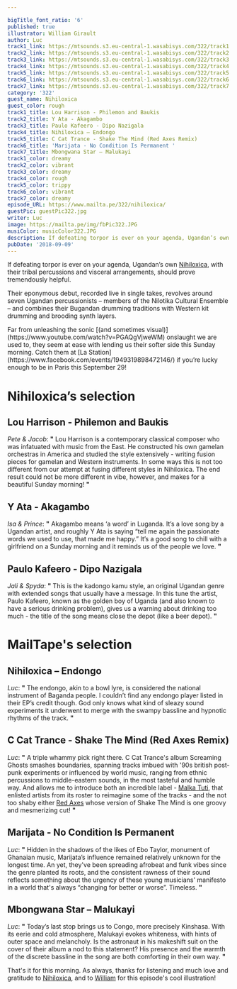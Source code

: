 ```yaml
---

bigTitle_font_ratio: '6'
published: true
illustrator: William Girault
author: Luc
track1_link: https://mtsounds.s3.eu-central-1.wasabisys.com/322/track1.mp3
track2_link: https://mtsounds.s3.eu-central-1.wasabisys.com/322/track2.mp3
track3_link: https://mtsounds.s3.eu-central-1.wasabisys.com/322/track3.mp3
track4_link: https://mtsounds.s3.eu-central-1.wasabisys.com/322/track4.mp3
track5_link: https://mtsounds.s3.eu-central-1.wasabisys.com/322/track5.mp3
track6_link: https://mtsounds.s3.eu-central-1.wasabisys.com/322/track6.mp3
track7_link: https://mtsounds.s3.eu-central-1.wasabisys.com/322/track7.mp3
category: '322'
guest_name: Nihiloxica
guest_color: rough
track1_title: Lou Harrison - Philemon and Baukis
track2_title: Y Ata - Akagambo
track3_title: Paulo Kafeero - Dipo Nazigala
track4_title: Nihiloxica – Endongo
track5_title: C Cat Trance - Shake The Mind (Red Axes Remix)
track6_title: 'Marijata - No Condition Is Permanent '
track7_title: Mbongwana Star – Malukayi
track1_color: dreamy
track2_color: vibrant
track3_color: dreamy
track4_color: rough
track5_color: trippy
track6_color: vibrant
track7_color: dreamy
episode_URL: https://www.mailta.pe/322/nihiloxica/
guestPic: guestPic322.jpg
writer: Luc
image: https://mailta.pe/img/fbPic322.JPG
musiColor: musicColor322.JPG
description: If defeating torpor is ever on your agenda, Ugandan’s own Nihiloxica, with their tribal percussions and visceral arrangements, should prove tremendously helpful. Their eponymous debut, recorded live in single takes, revolves around seven Ugandan percussionists – members of the Nilotika Cultural Ensemble – and combines their Bugandan drumming traditions with Western kit drumming and brooding synth layers. Far from unleashing the sonic onslaught we are used to, they seem at ease with lending us their softer side this Sunday morning.
pubDate: '2018-09-09'
---
```

If defeating torpor is ever on your agenda, Ugandan’s own [Nihiloxica](https://nyegenyegetapes.bandcamp.com/album/nihiloxica), with their tribal percussions and visceral arrangements, should prove tremendously helpful.
<p>Their eponymous debut, recorded live in single takes, revolves around seven Ugandan percussionists – members of the Nilotika Cultural Ensemble – and combines their Bugandan drumming traditions with Western kit drumming and brooding synth layers.
<p> Far from unleashing the sonic [(and sometimes visual)](https://www.youtube.com/watch?v=PGAQgVjweWM) onslaught we are used to, they seem at ease with lending us their softer side this Sunday morning.
Catch them at [La Station](https://www.facebook.com/events/1949319898472146/) if you’re lucky enough to be in Paris this September 29!


# Nihiloxica’s selection


## Lou Harrison - Philemon and Baukis
_Pete & Jacob_:  **"**  Lou Harrison is a contemporary classical composer who was infatuated with music from the East. He constructed his own gamelan orchestras in America and studied the style extensively - writing fusion pieces for gamelan and Western instruments. In some ways this is not too different from our attempt at fusing different styles in Nihiloxica. The end result could not be more different in vibe, however, and makes for a beautiful Sunday morning!  **"** 

## Y Ata - Akagambo
_Isa & Prince_:  **"**  Akagambo means ‘a word’ in Luganda. It’s a love song by a Ugandan artist, and roughly Y Ata is saying “tell me again the passionate words we used to use, that made me happy.” It’s a good song to chill with a girlfriend on a Sunday morning and it reminds us of the people we love. **"** 

## Paulo Kafeero - Dipo Nazigala
_Jali & Spyda_:  **"**  This is the kadongo kamu style, an original Ugandan genre with extended songs that usually have a message. In this tune the artist, Paulo Kafeero, known as the golden boy of Uganda (and also known to have a serious drinking problem), gives us a warning about drinking too much - the title of the song means close the depot (like a beer depot). **"** 


# MailTape's selection

## Nihiloxica – Endongo
_Luc_:  **"**  The endongo, akin to a bowl lyre, is considered the national instrument of Baganda people. I couldn’t find any endongo player listed in their EP’s credit though. God only knows what kind of sleazy sound experiments it underwent to merge with the swampy bassline and hypnotic rhythms of the track. **"** 

## C Cat Trance - Shake The Mind (Red Axes Remix)
_Luc_:  **"**  A triple whammy pick right there. C Cat Trance's album Screaming Ghosts smashes boundaries,  spanning tracks imbued with '90s british post-punk experiments or influenced by world music, ranging from ethnic percussions to middle-eastern sounds, in the most tasteful and humble way. And allows me to introduce both an incredible label - [Malka Tuti](https://soundcloud.com/malka-tuti), that enlisted artists from its roster to reimagine some of the tracks - and the not too shaby either [Red Axes](https://soundcloud.com/redaxes) whose version of Shake The Mind is one groovy and mesmerizing cut! **"** 

##  Marijata - No Condition Is Permanent 
_Luc_:  **"**  Hidden in the shadows of the likes of Ebo Taylor, monument of Ghanaian music, Marijata’s influence remained relatively unknown for the longest time. An yet, they've been spreading afrobeat and funk vibes since the genre planted its roots, and the consistent rawness of their sound reflects something about the urgency of these young musicians' manifesto in a world that's always “changing for better or worse”. Timeless. **"** 

## Mbongwana Star – Malukayi
_Luc_:  **"**  Today’s last stop brings us to Congo, more precisely Kinshasa. With its eerie and cold atmosphere, Malukayi evokes whiteness, with hints of outer space and melancholy. Is the astronaut in his makeshift suit on the cover of their album a nod to this statement?  His presence and the warmth of the discrete bassline in the song are both comforting in their own way. **"** 

That's it for this morning. As always, thanks for listening and much love and gratitude to [Nihiloxica](http://nihiloxica.com/), and to [William](https://www.williamgirault.com/) for this episode's cool illustration!
